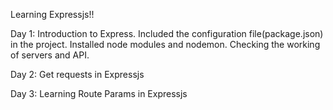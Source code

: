 Learning Expressjs!!

Day 1:
Introduction to Express.
Included the configuration file(package.json) in the project.
Installed node modules and nodemon.
Checking the working of servers and API.

Day 2:
Get requests in Expressjs

Day 3:
Learning Route Params in Expressjs
